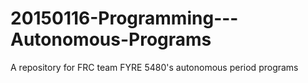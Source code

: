 # 20150116-Programming---Autonomous-Programs
A repository for FRC team FYRE 5480's autonomous period programs
